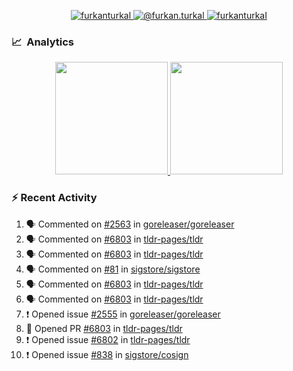<p align="center">
  <a href="https://linkedin.com/in/furkanturkal" target="blank">
    <img src="https://img.shields.io/badge/linkedin-%230077B5.svg?&style=for-the-badge&logo=linkedin&logoColor=white" alt="furkanturkal" />
  </a>
  <a href="https://medium.com/@furkan.turkal" target="blank">
    <img src="https://img.shields.io/badge/medium-%2312100E.svg?&style=for-the-badge&logo=medium&logoColor=white" alt="@furkan.turkal" />
  </a>
  <a href="https://twitter.com/furkanturkaI" target="blank">
    <img src="https://img.shields.io/badge/Twitter-1DA1F2?style=for-the-badge&logo=twitter&logoColor=white" alt="furkanturkaI" />
  </a>
</p>

### 📈 &nbsp;Analytics

<p align="center">
  <a href="https://github.com/bufgix">
    <img height="180em" src="https://github-readme-stats-eight-theta.vercel.app/api?username=Dentrax&show_icons=true&theme=algolia&include_all_commits=true&count_private=true&line_height=26"/>
    <img height="180em" src="https://github-readme-stats-eight-theta.vercel.app/api/top-langs/?username=Dentrax&layout=compact&langs_count=8&theme=algolia&line_height=26"/>
  </a>
</p>

### :zap: Recent Activity

<!--START_SECTION:activity-->
1. 🗣 Commented on [#2563](https://github.com/goreleaser/goreleaser/issues/2563) in [goreleaser/goreleaser](https://github.com/goreleaser/goreleaser)
2. 🗣 Commented on [#6803](https://github.com/tldr-pages/tldr/issues/6803) in [tldr-pages/tldr](https://github.com/tldr-pages/tldr)
3. 🗣 Commented on [#6803](https://github.com/tldr-pages/tldr/issues/6803) in [tldr-pages/tldr](https://github.com/tldr-pages/tldr)
4. 🗣 Commented on [#81](https://github.com/sigstore/sigstore/issues/81) in [sigstore/sigstore](https://github.com/sigstore/sigstore)
5. 🗣 Commented on [#6803](https://github.com/tldr-pages/tldr/issues/6803) in [tldr-pages/tldr](https://github.com/tldr-pages/tldr)
6. 🗣 Commented on [#6803](https://github.com/tldr-pages/tldr/issues/6803) in [tldr-pages/tldr](https://github.com/tldr-pages/tldr)
7. ❗️ Opened issue [#2555](https://github.com/goreleaser/goreleaser/issues/2555) in [goreleaser/goreleaser](https://github.com/goreleaser/goreleaser)
8. 💪 Opened PR [#6803](https://github.com/tldr-pages/tldr/pull/6803) in [tldr-pages/tldr](https://github.com/tldr-pages/tldr)
9. ❗️ Opened issue [#6802](https://github.com/tldr-pages/tldr/issues/6802) in [tldr-pages/tldr](https://github.com/tldr-pages/tldr)
10. ❗️ Opened issue [#838](https://github.com/sigstore/cosign/issues/838) in [sigstore/cosign](https://github.com/sigstore/cosign)
<!--END_SECTION:activity-->
